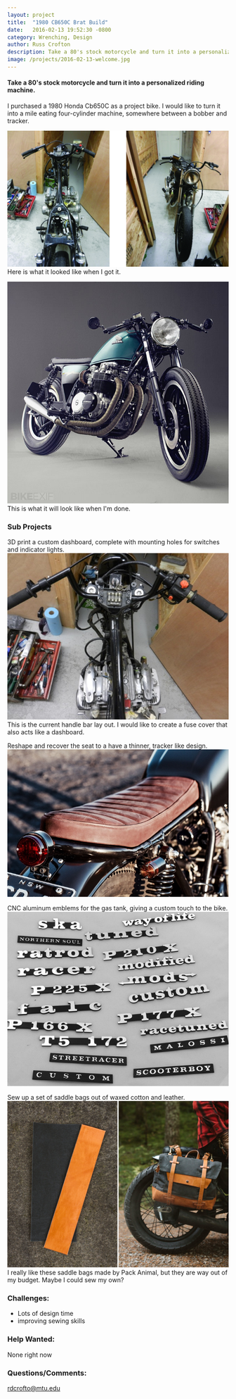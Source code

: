 ```yaml
---
layout: project
title:  "1980 CB650C Brat Build"
date:   2016-02-13 19:52:30 -0800
category: Wrenching, Design
author: Russ Crofton
description: Take a 80's stock motorcycle and turn it into a personalized riding machine.
image: /projects/2016-02-13-welcome.jpg
---
```


#### Take a 80's stock motorcycle and turn it into a personalized riding machine.


I purchased a 1980 Honda Cb650C as a project bike. I would like to turn it into a mile eating four-cylinder machine, somewhere between a bobber and tracker.

![Previous1](/img/projects/2016-02-13-welcome-2.jpg)
<span class="caption">Here is what it looked like when I got it.</span>

![Finished1](/img/projects/2016-02-13-welcome-4.jpg)
<span class="caption">This is what it will look like when I'm done.</span>

### Sub Projects
3D print a custom dashboard, complete with mounting holes for switches and indicator lights.
![Current handle bar layout](/img/projects/2016-02-13-welcome-5.jpg)
<span class="caption">This is the current handle bar lay out. I would like to create a fuse cover that also acts like a dashboard.</span>

Reshape and recover the seat to a have a thinner, tracker like design.
![Current handle bar layout](/img/projects/2016-02-13-welcome-6.jpg)

CNC aluminum emblems for the gas tank, giving a custom touch to the bike.
![Current handle bar layout](/img/projects/2016-02-13-welcome-7.jpg)

Sew up a set of saddle bags out of waxed cotton and leather.
![Current handle bar layout](/img/projects/2016-02-13-welcome-8.jpg)
<span class="caption">I really like these saddle bags made by Pack Animal, but they are way out of my budget. Maybe I could sew my own?</span>


### Challenges:
- Lots of design time
- improving sewing skills


### Help Wanted:
None right now


### Questions/Comments:
[rdcrofto@mtu.edu](mailto:rdcrofto@mtu.edu)
